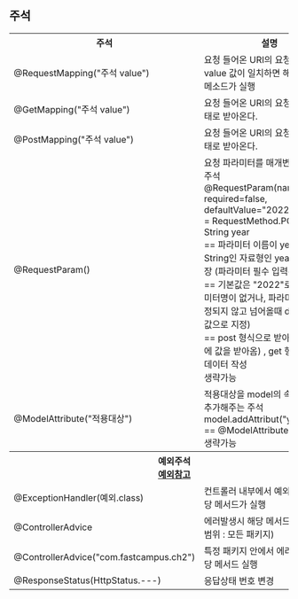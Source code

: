 ## 주석

<table>
<tr>
    <th>주석</th>
    <th colspan="2">설명</th>
</tr>
<tr>
    <td>@RequestMapping("주석 value")</td>
    <td>요청 들어온 URI의 요청과 주석 value 값이 일치하면 해당 클래스나 메소드가 실행</td>
</tr>
<tr>
    <td>@GetMapping("주석 value")</td>
    <td>요청 들어온 URI의 요청을 Get 형태로 받아온다.</td>
</tr>
<tr>
    <td>@PostMapping("주석 value")</td>
    <td>요청 들어온 URI의 요청을 Post 형태로 받아온다.</td>
</tr>
<tr>
    <td>@RequestParam()</td>
    <td>요청 파라미터를 매개변수에 붙이는 주석
    <br>@RequestParam(name="year", required=false, defaultValue="2022" method = RequestMethod.POST) String year 
    <br>== 파라미터 이름이 year인 값을 String인 자료형인 year 변수에 저장 (파라미터 필수 입력은 아니다.)
    <br>== 기본값은 "2022"로 설정(파라미터명이 없거나, 파라미터 값이 설정되지 않고 넘어올때 default 설정값으로  지정)
    <br>== post 형식으로 받아온다.(body에 값을 받아옴) , get 형식 : url에서 데이터 작성
    <br>생략가능
    </td>
</tr>
<tr>
    <td>@ModelAttribute("적용대상")</td>
    <td>적용대상을 model의 속성으로 자동 추가해주는 주석
    <br>model.addAttribut("yoil",yoil) == @ModelAttribute("yoil")
    <br>생략가능
    </td>
</tr>
<tr>
    <th colspan="2"> 예외주석 
    <br>
    <a href="https://github.com/hyeah0/SmartWeb_Contents_WebApplication_developer_class/tree/main/5_web/06_Spring/08_Exception_%EC%98%88%EC%99%B8">예외참고</a> 
    </th>
</tr>
<tr>
    <td>@ExceptionHandler(예외.class)</td>
    <td>컨트롤러 내부에서 예외 발생시 해당 메서드가 실행</td>
</tr>
<tr>
    <td>@ControllerAdvice</td>
    <td>에러발생시 해당 메서드 실행(적용범위 : 모든 패키지)</td>
</tr>
<tr>
    <td>@ControllerAdvice("com.fastcampus.ch2")</td>
    <td>특정 패키지 안에서 에러 발생시 해당 메서드 실행</td>
</tr>
<tr>
    <td>@ResponseStatus(HttpStatus.---)</td>
    <td>응답상태 번호 변경</td>
</tr>
</table>
